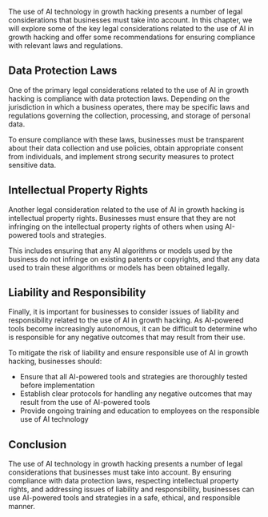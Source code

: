 
The use of AI technology in growth hacking presents a number of legal considerations that businesses must take into account. In this chapter, we will explore some of the key legal considerations related to the use of AI in growth hacking and offer some recommendations for ensuring compliance with relevant laws and regulations.

Data Protection Laws
--------------------

One of the primary legal considerations related to the use of AI in growth hacking is compliance with data protection laws. Depending on the jurisdiction in which a business operates, there may be specific laws and regulations governing the collection, processing, and storage of personal data.

To ensure compliance with these laws, businesses must be transparent about their data collection and use policies, obtain appropriate consent from individuals, and implement strong security measures to protect sensitive data.

Intellectual Property Rights
----------------------------

Another legal consideration related to the use of AI in growth hacking is intellectual property rights. Businesses must ensure that they are not infringing on the intellectual property rights of others when using AI-powered tools and strategies.

This includes ensuring that any AI algorithms or models used by the business do not infringe on existing patents or copyrights, and that any data used to train these algorithms or models has been obtained legally.

Liability and Responsibility
----------------------------

Finally, it is important for businesses to consider issues of liability and responsibility related to the use of AI in growth hacking. As AI-powered tools become increasingly autonomous, it can be difficult to determine who is responsible for any negative outcomes that may result from their use.

To mitigate the risk of liability and ensure responsible use of AI in growth hacking, businesses should:

* Ensure that all AI-powered tools and strategies are thoroughly tested before implementation
* Establish clear protocols for handling any negative outcomes that may result from the use of AI-powered tools
* Provide ongoing training and education to employees on the responsible use of AI technology

Conclusion
----------

The use of AI technology in growth hacking presents a number of legal considerations that businesses must take into account. By ensuring compliance with data protection laws, respecting intellectual property rights, and addressing issues of liability and responsibility, businesses can use AI-powered tools and strategies in a safe, ethical, and responsible manner.
